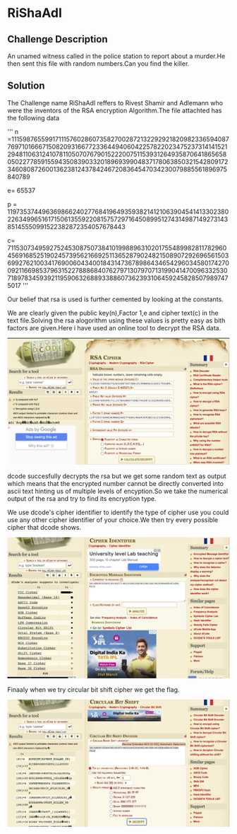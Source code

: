 # RiShaAdl

## Challenge Description 

An unamed witness called in the police station to report about a murder.He then sent this file with random numbers.Can you find the killer.

## Solution

The Challenge name RiShaAdl reffers to Rivest Shamir and Adlemann who were the inventors of the RSA encryption Algorithm.The file attachted has the following data

'''
n =111598765599171115760286073582700287213229292182098233659408776971016667150820931667723364494060422578220234752373141415212948110631241078110507076790152220075115393126493587064186565805022778591559435083903320189693990483717806385032154280917234608087260013623812437842467208364547034230079885561896975840789

e= 65537

p = 11973537449636986624027768419649359382141210639045414133023802263499651617150613559220815757297164508995127431498714927314385145550991522382872354057678443

c= 7115307349592752453087507384101998896310201755489982811782960456916852519024573956216692511365287902482150890729269656150369927621003417690060434001843147367898643465429603458017427009211669853796315227888684076279713079707131990414700963325307189783459392119590632688933886073623931064592458285079897475017
'''

Our belief that rsa is used is further cemented by looking at the constants.

We are clearly given the public key(n),Factor 1,e and cipher text(c) in the text file.Solving the rsa alogorithm using these values is pretty easy as bith factors are given.Here i have used an online tool to decrypt the RSA data.

![dcode image](./dcode.png)

dcode succesfully decrypts the rsa but we get some random text as output which means that the encrypted number cannot be directly converted into ascii text hinting us of multiple levels of encyption.So we take the numerical output of the rsa and try to find its encryption type.

We use dcode's cipher identifier to identify the type of cipher use you could use any other cipher identifier of your choice.We then try every possible cipher that dcode shows.

![ALT](./dcode2.png)

Finaaly when we try circular bit shift cipher we get the flag.

![ALT](./dcode3.png)
